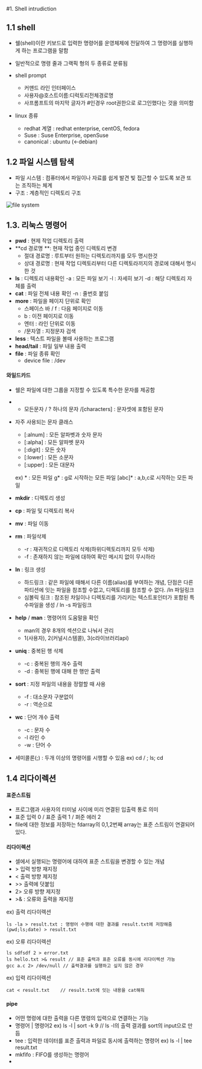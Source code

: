 #1. Shell intrudiction
## 1.1 shell
- 쉘(shell)이란 키보드로 입력한 명령어를 운영체제에 전달하여 그 명령어를 실행하게 하는 프로그램을 말함
- 일반적으로 명령 줄과 그랙픽 형의 두 종류로 분류됨
- shell prompt
	- 커맨드 라인 인터페이스
	- 사용자@호스트이름:디럭토리전체경로명
	- 사프롬프트의 마지막 글자가 #인경우 root권한으로 로그인했다는 것을 의미함
	
- linux 종류
	- redhat 계열 : redhat enterprise, centOS, fedora
	- Suse : Suse Enterprise, openSuse
	- canonical : ubuntu (<-debian)

## 1.2 파일 시스템 탐색
- 파일 시스템 : 컴퓨터에서 파일이나 자료를 쉽게 발견 빛 접근할 수 있도록 보관 또는 조직하는 체계
- 구조 : 계층적인 디렉토리 구조

![file system](https://t1.daumcdn.net/cfile/tistory/223BDE4855351B370F)

## 1.3. 리눅스 명령어
- **pwd** : 현제 작업 디렉토리 출력
- **cd 경로명 **: 현재 작업 중인 디렉토리 변경
	- 절대 경로명 : 루트부터 원하는 디렉토리까지를 모두 명시한것
	- 상대 경로명 : 현재 작업 디렉토리부터 다른 디렉토라끼지의 경로에 대해서 명시한 것
- **ls** : 디렉토리 내용확인
	-a : 모든 파일 보기
    -l : 자세히 보기
    -d : 해당 디렉토리 자체를 출력
- **cat** : 파일 전체 내용 확인
	-n : 줄번호 붙임
- **more** : 파일을 페이지 단위로 확인
	- 스페이스 바 / f : 다음 페이지로 이동
	- b : 이전 페이지로 이동
	- 엔터 : 라인 단위로 이동
	- /문자열 : 지정문자 검색
- **less** : 텍스트 파일을 볼때 사용하는 프로그램
- **head/tail** : 파일 일부 내용 출력
- **file** : 파일 종류 확인
	- device file : /dev

#### 와일드카드
- 쉘은 파일에 대한 그룹을 지정할 수 있도록 특수한 문자를 제공함
- * 모든문자 / ? 하나의 문자 /[characters] : 문자셋에 포함된 문자
- 자주 사용되는 문자 클래스
	- [:alnum] : 모든 알파벳과 숫자 문자
	- [:alpha] : 모든 알파벳 문자
	- [:digit] : 모든 숫자
	- [:lower] : 모든 소문자
	- [:upper] : 모든 대문자

	ex) 
	\* : 모든 파일
	g* : g로 시작하는 모든 파일
    [abc]* : a,b,c로 시작하는 모든 파일

- **mkdir** : 디렉토리 생성
- **cp** : 파일 및 디렉토리 복사
- **mv** : 파일 이동 
- **rm** : 파일삭제
	- -r : 재귀적으로 디렉토리 삭제(하위디렉토리까지 모두 삭제)
	- -f : 존재하지 않는 파일에 대하여 확인 메시지 없이 무시하라
- **ln** : 링크 생성
	- 하드링크 : 같은 파일에 때해서 다른 이름(alias)를 부여하는 개념, 단점은 다른 파티션에 잇는 파일을 참조할 수없고, 디렉토리를 참조할 수 없다. /ln 파일링크
	- 심볼릭 링크 : 참조된 차일이나 디렉토리를 가리키는 텍스트포인터가 포함된 특수파일을 생성 / ln -s 파일링크
- **help** / **man** : 명령어의 도움말을 확인
	- man의 경우 8개의 섹션으로 나눠서 관리	
	- 1(사용자), 2(커널시스템콜), 3(c라이브러리api)
- **uniq** : 중복된 행 삭제
	- -c : 중복된 행의 개수 출력
	- -d : 중복된 행에 대해 한 행만 출력
- **sort** : 지정 파일의 내용을 정렬할 때 사용
	- -f : 대소문자 구분없이
	- -r : 역순으로
- **wc** : 단어 개수 출력
	- -c : 문자 수 
	- -l 라인 수
	- -w : 단어 수
- 세미콜론(;) : 두개 이상의 명령어를 시행할 수 있음
	ex) cd / ; ls; cd

## 1.4 리다이렉션
#### 표준스트림
- 프로그램과 사용자의 터미널 사이에 미리 연결된 입출력 통로 의미
- 표준 입력 0 / 표준 출력 1 / 펴준 에러 2
- file에 대한 정보를 저장하는 fdarray의 0,1,2번째 array는 표준 스트림이 연결되어 있다.

#### 리다이렉션 
- 셀에서 실행되는 명령어에 대하여 표준 스트림을 변경할 수 있는 개념
- \> 입력 방향 재지정
- < 출력 방향 제지정
- \>> 출력에 덧붙임
- 2> 오류 방향 제지정
- \>& : 오류와 출력을 재지정

ex) 출력 리다이렉션 
```
ls -la > result.txt : 명령어 수행에 대한 결과를 result.txt에 저장해줌
(pwd;ls;date) > result.txt
```

ex) 오류 리다이렉션
```
ls sdfsdf 2 > error.txt 
ls hello.txt >& result // 표준 출력과 표준 오류를 동시에 리다이렉션 가능
gcc a.c 2> /dev/null // 출력결과를 실행하고 싶지 않은 경우
```
ex) 입력 리다이렉션
```
cat < result.txt    // result.txt에 잇는 내용을 cat해줘
```

#### pipe
- 어떤 명령에 대한 출력을 다른 명령의 입력으로 연결하는 기능
- 명령어 | 명령어2
ex) ls -l | sort -k 9     // ls -l의 출력 결과를 sort의 input으로 만듬
- tee : 입력한 데이터를 표준 출력과 파일로 동시에 출력하는 명령어
ex) ls -l | tee result.txt
- mkfifo : FIFO를 생성하는 명령어
- 



